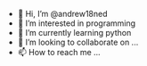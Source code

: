 - 👋 Hi, I’m @andrew18ned
- 👀 I’m interested in programming
- 🌱 I’m currently learning python
- 💞️ I’m looking to collaborate on ...
- 📫 How to reach me ...

<!---
andrew18ned/andrew18ned is a ✨ special ✨ repository because its `README.md` (this file) appears on your GitHub profile.
You can click the Preview link to take a look at your changes.
--->
